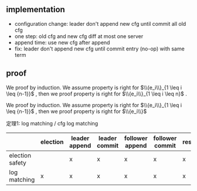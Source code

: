 ## implementation

- configuration change: leader don't append new cfg until commit all old cfg
- one step: old cfg and new cfg diff at most one server
- append time: use new cfg after append
- fix: leader don't append new cfg until commit entry (no-op) with same term

## proof

We proof by induction. We assume property is right for $\\{e_i\\}_{1 \leq i \leq {n-1}}$ , then we proof property is right for $\\{e_i\\}_{1 \leq i \leq n}$ .

We proof by induction. We assume property is right for $\\{e_i\\}_{1 \leq i \leq {n-1}}$ , then we proof property is right for $\\{e_i\\}$ 

定理1: log matching / cfg log matching

|                     | election | leader append | leader commit | follower append | follower commit | restart |
|---------------------|----------|---------------|---------------|-----------------|-----------------|---------|
| election safety     |          | x             | x             | x               | x               | x       |
| log matching        | x        | x             | x             | x               | x               | x       |
